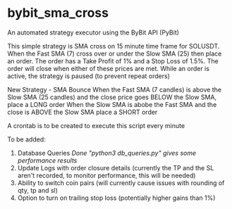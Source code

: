 # bybit_sma_cross

An automated strategy executor using the ByBit API (PyBit)

This simple strategy is SMA cross on 15 minute time frame for SOLUSDT. When the Fast SMA (7) cross over or under the Slow SMA (25) then place an order.
The order has a Take Profit of 1% and a Stop Loss of 1.5%. The order will close when either of these prices are met.
While an order is active, the strategy is paused (to prevent repeat orders)

New Strategy - SMA Bounce
When the Fast SMA (7 candles) is above the Slow SMA (25 candles) and the close price goes BELOW the Slow SMA, place a LONG order
When the Slow SMA is abobe the Fast SMA and the close is ABOVE the Slow SMA place a SHORT order

A crontab is to be created to execute this script every minute

To be added:
1. Database Queries *Done "python3 db_queries.py" gives some performance results*
2. Update Logs with order closure details (currently the TP and the SL aren't recorded, to monitor performance, this will be needed)
3. Ability to switch coin pairs (will currently cause issues with rounding of qty, tp and sl)
4. Option to turn on trailing stop loss (potentially higher gains than 1%) 
